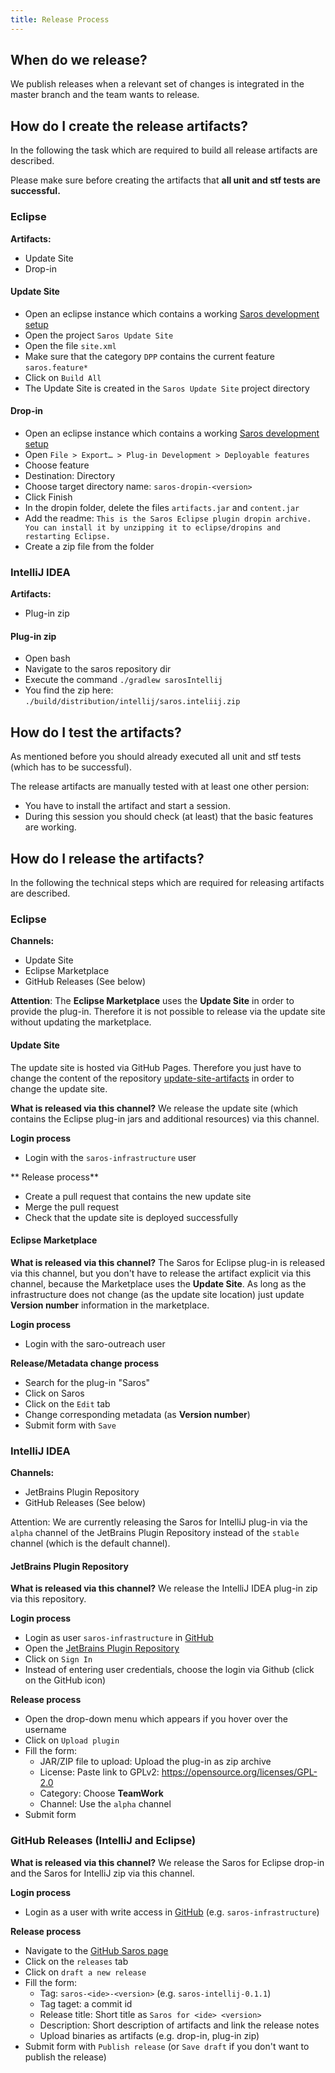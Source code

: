 ```yaml
---
title: Release Process
---
```



## When do we release?

We publish releases when a relevant set of changes is integrated in the master branch and the team wants to release.

## How do I create the release artifacts?
In the following the task which are required to build all release artifacts are described.

Please make sure before creating the artifacts that **all unit and stf tests are successful.**

### Eclipse

**Artifacts:**
* Update Site
* Drop-in

#### Update Site

* Open an eclipse instance which contains a working [Saros development setup](https://www.saros-project.org/contribute/development-environment.html)
* Open the project `Saros Update Site`
* Open the file `site.xml`
* Make sure that the category `DPP` contains the current feature `saros.feature*`
* Click on `Build All`
* The Update Site is created in the `Saros Update Site` project directory

#### Drop-in

* Open an eclipse instance which contains a working [Saros development setup](https://www.saros-project.org/contribute/development-environment.html)
* Open `File > Export… > Plug-in Development > Deployable features`
* Choose feature
* Destination: Directory
* Choose target directory name: `saros-dropin-<version>`
* Click Finish
* In the dropin folder, delete the files `artifacts.jar` and `content.jar`
* Add the readme: `This is the Saros Eclipse plugin dropin archive. You can install it by unzipping it to eclipse/dropins and restarting Eclipse.`
* Create a zip file from the folder

### IntelliJ IDEA

**Artifacts:**
* Plug-in zip

#### Plug-in zip

* Open bash
* Navigate to the saros repository dir
* Execute the command `./gradlew sarosIntellij`
* You find the zip here: `./build/distribution/intellij/saros.inteliij.zip`

## How do I test the artifacts?

As mentioned before you should already executed all unit and stf tests (which has to be successful).

The release artifacts are manually tested with at least one other persion:
* You have to install the artifact and start a session.
* During this session you should check (at least) that the basic features are working.

## How do I release the artifacts?
In the following the technical steps which are required for releasing artifacts are described.

### Eclipse

**Channels:**
* Update Site
* Eclipse Marketplace
* GitHub Releases (See below)

**Attention**: The **Eclipse Marketplace** uses the **Update Site** in order to provide the plug-in.
Therefore it is not possible to release via the update site without updating the marketplace.

#### Update Site
The update site is hosted via GitHub Pages. Therefore you just have to change the content of the repository [update-site-artifacts](https://github.com/saros-project/update-site-artifacts)
in order to change the update site.

**What is released via this channel?**
We release the update site (which contains the Eclipse plug-in jars and additional resources) via this channel.

**Login process**

* Login with the `saros-infrastructure` user

** Release process**

* Create a pull request that contains the new update site
* Merge the pull request
* Check that the update site is deployed successfully

#### Eclipse Marketplace

**What is released via this channel?**
The Saros for Eclipse plug-in is released via this channel, but you don't have to release the artifact explicit via
this channel, because the Marketplace uses the **Update Site**.
As long as the infrastructure does not change (as the update site location) just update **Version number** information
in the marketplace.

**Login process**

* Login with the saro-outreach user

**Release/Metadata change process**

* Search for the plug-in "Saros"
* Click on Saros
* Click on the `Edit` tab
* Change corresponding metadata (as **Version number**)
* Submit form with `Save`

### IntelliJ IDEA

**Channels:**
* JetBrains Plugin Repository
* GitHub Releases (See below)

Attention: We are currently releasing the Saros for IntelliJ plug-in via the `alpha` channel of the JetBrains Plugin Repository
instead of the `stable` channel (which is the default channel).

#### JetBrains Plugin Repository

**What is released via this channel?**
We release the IntelliJ IDEA plug-in zip via this repository.

**Login process**

* Login as user `saros-infrastructure` in [GitHub](https://github.com)
* Open the [JetBrains Plugin Repository](https://plugins.jetbrains.com/)
* Click on `Sign In`
* Instead of entering user credentials, choose the login via Github (click on the GitHub icon)

**Release process**

* Open the drop-down menu which appears if you hover over the username
* Click on `Upload plugin`
* Fill the form:
  * JAR/ZIP file to upload: Upload the plug-in as zip archive
  * License: Paste link to GPLv2: <https://opensource.org/licenses/GPL-2.0>
  * Category: Choose **TeamWork**
  * Channel: Use the `alpha` channel
* Submit form

### GitHub Releases (IntelliJ and Eclipse)

**What is released via this channel?**
We release the Saros for Eclipse drop-in and the Saros for IntelliJ zip via this channel.

**Login process**

* Login as a user with write access in [GitHub](https://github.com) (e.g. `saros-infrastructure`)

**Release process**

* Navigate to the [GitHub Saros page](https://github.com/saros-project/saros)
* Click on the `releases` tab
* Click on `draft a new release`
* Fill the form:
  * Tag: `saros-<ide>-<version>` (e.g. `saros-intellij-0.1.1`)
  * Tag taget: a commit id
  * Release title: Short title as `Saros for <ide> <version>`
  * Description: Short description of artifacts and link the release notes
  * Upload binaries as artifacts (e.g. drop-in, plug-in zip)
* Submit form with `Publish release` (or `Save draft` if you don't want to publish the release)
